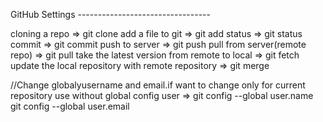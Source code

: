 GitHub Settings ---------------------------------

cloning a repo => git clone <url>
add a file to git => git add <fileName>
status => git status
commit => git commit
push to server => git push 
pull from server(remote repo) => git pull
take the latest version from remote to local => git fetch
update the local repository with remote repository => git merge

//Change globalyusername and email.if want to change only for current repository use without global
config user => git config --global user.name <name>
git config --global user.email <email>
